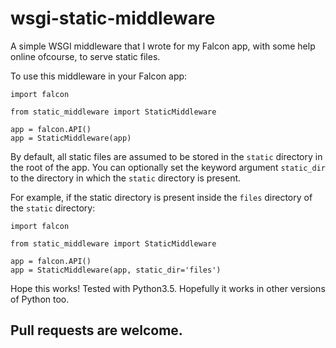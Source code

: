 # wsgi-static-middleware

A simple WSGI middleware that I wrote for my Falcon app, with some help online ofcourse, to serve static files.

To use this middleware in your Falcon app:

```
import falcon

from static_middleware import StaticMiddleware

app = falcon.API()
app = StaticMiddleware(app)
```

By default, all static files are assumed to be stored in the `static` directory in the root of the app. You can optionally set the keyword argument `static_dir` to the directory in which the `static` directory is present.

For example, if the static directory is present inside the `files` directory of the `static` directory:

```
import falcon

from static_middleware import StaticMiddleware

app = falcon.API()
app = StaticMiddleware(app, static_dir='files')
```

Hope this works! Tested with Python3.5. Hopefully it works in other versions of Python too.

## Pull requests are welcome.
